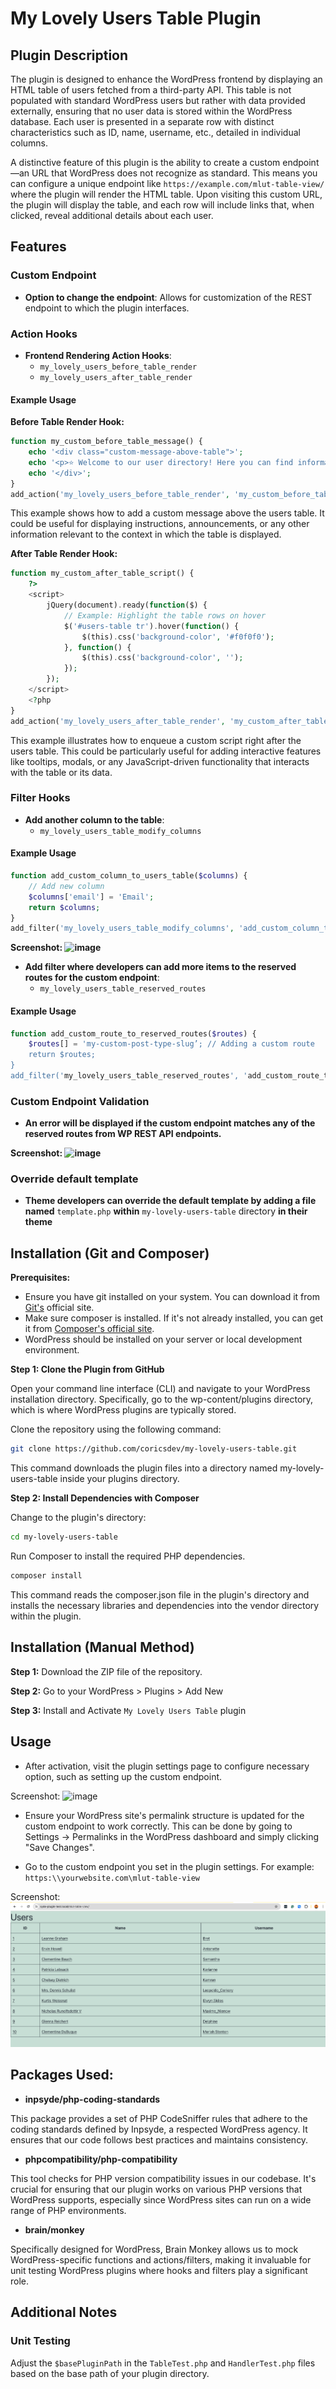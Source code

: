 # My Lovely Users Table Plugin

## Plugin Description
The plugin is designed to enhance the WordPress frontend by displaying an HTML table of users fetched from a third-party API. This table is not populated with standard WordPress users but rather with data provided externally, ensuring that no user data is stored within the WordPress database. Each user is presented in a separate row with distinct characteristics such as ID, name, username, etc., detailed in individual columns.

A distinctive feature of this plugin is the ability to create a custom endpoint—an URL that WordPress does not recognize as standard. This means you can configure a unique endpoint like `https://example.com/mlut-table-view/` where the plugin will render the HTML table. Upon visiting this custom URL, the plugin will display the table, and each row will include links that, when clicked, reveal additional details about each user.

## Features

### Custom Endpoint
- **Option to change the endpoint**: Allows for customization of the REST endpoint to which the plugin interfaces.

### Action Hooks
- **Frontend Rendering Action Hooks**:
  - `my_lovely_users_before_table_render`
  - `my_lovely_users_after_table_render`

#### Example Usage

**Before Table Render Hook:**
```php
function my_custom_before_table_message() {
    echo '<div class="custom-message-above-table">';
    echo '<p>⭐ Welcome to our user directory! Here you can find information about all our members. ⭐</p>';
    echo '</div>';
}
add_action('my_lovely_users_before_table_render', 'my_custom_before_table_message');
```
This example shows how to add a custom message above the users table. It could be useful for displaying instructions, announcements, or any other information relevant to the context in which the table is displayed.

**After Table Render Hook:**
```php
function my_custom_after_table_script() {
    ?>
    <script>
        jQuery(document).ready(function($) {
            // Example: Highlight the table rows on hover
            $('#users-table tr').hover(function() {
                $(this).css('background-color', '#f0f0f0');
            }, function() {
                $(this).css('background-color', '');
            });
        });
    </script>
    <?php
}
add_action('my_lovely_users_after_table_render', 'my_custom_after_table_script');
```
This example illustrates how to enqueue a custom script right after the users table. This could be particularly useful for adding interactive features like tooltips, modals, or any JavaScript-driven functionality that interacts with the table or its data.

### Filter Hooks
- **Add another column to the table**:
  - `my_lovely_users_table_modify_columns`
#### Example Usage
```php
function add_custom_column_to_users_table($columns) {
    // Add new column
    $columns['email'] = 'Email';
    return $columns;
}
add_filter('my_lovely_users_table_modify_columns', 'add_custom_column_to_users_table');

```
**Screenshot: ![image](https://github.com/coricsdev/my-lovely-users-table/assets/83392299/cca1b31a-8122-41ba-8977-c29649a376b7)**

- **Add filter where developers can add more items to the reserved routes for the custom endpoint**:
  - `my_lovely_users_table_reserved_routes`
#### Example Usage
```php
function add_custom_route_to_reserved_routes($routes) {
    $routes[] = 'my-custom-post-type-slug’; // Adding a custom route
    return $routes;
}
add_filter('my_lovely_users_table_reserved_routes', 'add_custom_route_to_reserved_routes');
```

### Custom Endpoint Validation
- **An error will be displayed if the custom endpoint matches any of the reserved routes from WP REST API endpoints.**

**Screenshot: ![image](https://github.com/coricsdev/my-lovely-users-table/assets/83392299/a993463e-8786-4b29-b5b7-a8092940cf18)**

### Override default template
- **Theme developers  can override the default template by adding a file named** `template.php` **within**  `my-lovely-users-table` directory **in their theme**

## Installation (Git and Composer)
**Prerequisites:**
- Ensure you have git installed on your system. You can download it from [Git's](https://git-scm.com/downloads) official site.
- Make sure composer is installed. If it's not already installed, you can get it from [Composer's official site](https://getcomposer.org/download/).
- WordPress should be installed on your server or local development environment.
  
**Step 1: Clone the Plugin from GitHub**

Open your command line interface (CLI) and navigate to your WordPress installation directory. Specifically, go to the wp-content/plugins directory, which is where WordPress plugins are typically stored.

Clone the repository using the following command:
```bash
git clone https://github.com/coricsdev/my-lovely-users-table.git
```
This command downloads the plugin files into a directory named my-lovely-users-table inside your plugins directory.

**Step 2: Install Dependencies with Composer**

Change to the plugin's directory:

```bash
cd my-lovely-users-table
```

Run Composer to install the required PHP dependencies. 
```bash
composer install
```

This command reads the composer.json file in the plugin's directory and installs the necessary libraries and dependencies into the vendor directory within the plugin.

## Installation (Manual Method)

**Step 1:** Download the ZIP file of the repository.

**Step 2:** Go to your WordPress > Plugins > Add New

**Step 3:** Install and Activate `My Lovely Users Table` plugin

## Usage

- After activation, visit the plugin settings page to configure necessary option, such as setting up the custom endpoint.

Screenshot:
![image](https://github.com/coricsdev/my-lovely-users-table/assets/83392299/34e6199a-fad9-4c76-9c43-dfa4919614f5)


- Ensure your WordPress site's permalink structure is updated for the custom endpoint to work correctly. This can be done by going to Settings -> Permalinks in the WordPress dashboard and simply clicking "Save Changes".

- Go to the custom endpoint you set in the plugin settings. For example: `https:\\yourwebsite.com\mlut-table-view`

Screenshot:
![Alt text](image.png)


## Packages Used:

- **inpsyde/php-coding-standards**

This package provides a set of PHP CodeSniffer rules that adhere to the coding standards defined by Inpsyde, a respected WordPress agency. It ensures that our code follows best practices and maintains consistency.

- **phpcompatibility/php-compatibility**

This tool checks for PHP version compatibility issues in our codebase. It's crucial for ensuring that our plugin works on various PHP versions that WordPress supports, especially since WordPress sites can run on a wide range of PHP environments.

- **brain/monkey**

Specifically designed for WordPress, Brain Monkey allows us to mock WordPress-specific functions and actions/filters, making it invaluable for unit testing WordPress plugins where hooks and filters play a significant role.

## Additional Notes


### Unit Testing

Adjust the `$basePluginPath` in the `TableTest.php` and `HandlerTest.php` files based on the base path of your plugin directory.
